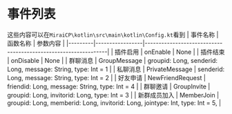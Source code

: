 # 事件列表 #
这些内容可以在`MiraiCP\kotlin\src\main\kotlin\Config.kt`看到
| 事件名称 | 函数名称         | 参数内容                                                       |
|---------|-----------------|----------------------------------------------------------------|
| 插件启用 | onEnable         | None                                                          |
| 插件结束 | onDisable        | None                                                          |
| 群聊消息 | GroupMessage     | groupid: Long, senderid: Long, message: String, type: Int = 1 |
| 私聊消息 | PrivateMessage   | senderid: Long, message: String, type: Int = 2                |
| 好友申请 | NewFriendRequest | friendid: Long, message: String, type: Int = 4                |
| 群聊邀请 | GroupInvite      | groupid: Long, invitorid: Long, type: Int = 3                 |
| 新群成员加入 | MemberJoin       | groupid: Long, memberid: Long, invitorid: Long, jointype: Int, type: Int = 5,                 |
